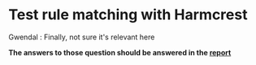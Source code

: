 # Test rule matching with Harmcrest

Gwendal : Finally, not sure it's relevant here

**The answers to those question should be answered in the [report](../report.md)**
